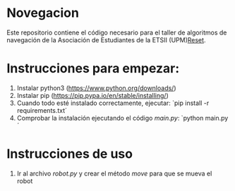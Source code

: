 # Novegacion
 Este repositorio contiene el código necesario para el taller de algoritmos de navegación de la Asociación de Estudiantes de la ETSII (UPM)[Reset](https://www.reset.etsii.upm.es).

# Instrucciones para empezar:
1. Instalar python3 (https://www.python.org/downloads/) 
2. Instalar pip (https://pip.pypa.io/en/stable/installing/)
3. Cuando todo esté instalado correctamente, ejecutar:
`pip install -r requirements.txt´
4. Comprobar la instalación ejecutando el código *main.py*:
`python main.py´

# Instrucciones de uso
1. Ir al archivo *robot.py* y crear el método *move* para que se mueva el robot